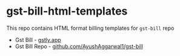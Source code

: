 # gst-bill-html-templates
This repo contains HTML format billing templates for `gst-bill` repo

- Gst Bill - [gstly.app](https://gstly.netlify.app/)
- Gst Bill Repo - [github.com/AyushAggarwal1/gst-bill](https://github.com/AyushAggarwal1/gst-bill)
